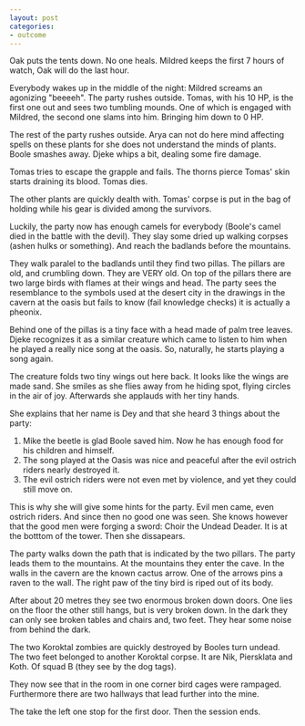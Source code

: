 ```yaml
---
layout: post
categories:
- outcome
---
```


Oak puts the tents down. No one heals. Mildred keeps the first 7 hours of watch, Oak will do the last hour.

Everybody wakes up in the middle of the night: Mildred screams an agonizing "beeeeh". The party rushes outside. Tomas, with his 10 HP, is the first one out and sees two tumbling mounds. One of which is engaged with Mildred, the second one slams into him. Bringing him down to 0 HP.

The rest of the party rushes outside. Arya can not do here mind affecting spells on these plants for she does not understand the minds of plants. Boole smashes away. Djeke whips a bit, dealing some fire damage.

Tomas tries to escape the grapple and fails. The thorns pierce Tomas' skin starts draining its blood. Tomas dies.

The other plants are quickly dealth with. Tomas' corpse is put in the bag of holding while his gear is divided among the survivors.

Luckily, the party now has enough camels for everybody (Boole's camel died in the battle with the devil). They slay some dried up walking corpses (ashen hulks or something). And reach the badlands before the mountains.

They walk paralel to the badlands until they find two pillas. The pillars are old, and crumbling down. They are VERY old. On top of the pillars there are two large birds with flames at their wings and head. The party sees the resemblance to the symbols used at the desert city in the drawings in the cavern at the oasis but fails to know (fail knowledge checks) it is actually a pheonix.

Behind one of the pillas is a tiny face with a head made of palm tree leaves.  Djeke recognizes it as a similar creature which came to listen to him when he played a really nice song at the oasis. So, naturally, he starts playing a song again.

The creature folds two tiny wings out here back. It looks like the wings are made sand. She smiles as she flies away from he hiding spot, flying circles in the air of joy. Afterwards she applauds with her tiny hands.

She explains that her name is Dey and that she heard 3 things about the party:

1. Mike the beetle is glad Boole saved him. Now he has enough food for his children and himself.
2. The song played at the Oasis was nice and peaceful after the evil ostrich riders nearly destroyed it.
3. The evil ostrich riders were not even met by violence, and yet they could still move on.

This is why she will give some hints for the party. Evil men came, even ostrich riders. And since then no good one was seen. She knows however that the good men were forging a sword: Choir the Undead Deader. It is at the botttom of the tower. Then she dissapears.

The party walks down the path that is indicated by the two pillars. The party leads them to the mountains. At the mountains they enter the cave. In the walls in the cavern are the known cactus arrow. One of the arrows pins a raven to the wall.  The right paw of the tiny bird is riped out of its body.

After about 20 metres they see two enormous broken down doors. One lies on the floor the other still hangs, but is very broken down. In the dark they can only see broken tables and chairs and, two feet. They hear some noise from behind the dark.

The two Koroktal zombies are quickly destroyed by Booles turn undead. The two feet belonged to another Koroktal corpse. It are Nik, Piersklata and Koth. Of squad B (they see by the dog tags).

They now see that in the room in one corner bird cages were rampaged.  Furthermore there are two hallways that lead further into the mine.

The take the left one stop for the first door. Then the session ends.
